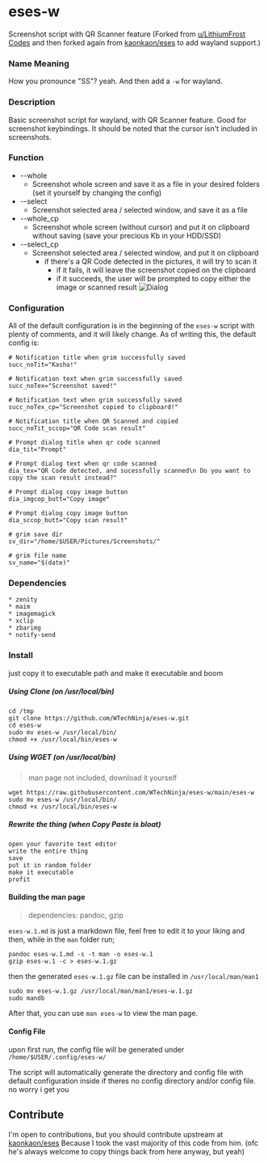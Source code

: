 # eses-w
Screenshot script with QR Scanner feature (Forked from [u/LithiumFrost](https://www.reddit.com/r/unixporn/comments/p0md2y/oc_scan_a_qr_code_with_a_keyboard_shortcut/) [Codes](https://github.com/jayden-chan/dotfiles/blob/7f4ab0257604a52b3f5befe73cf21a5f95a19f54/scripts/screenshot.sh#L13) and then forked again from [kaonkaon/eses](https://github.com/kaonkaon/eses) to add wayland support.)

### Name Meaning
How you pronounce "SS"? yeah. And then add a `-w` for wayland.

### Description
Basic screenshot script for wayland, with QR Scanner feature. Good for screenshot keybindings.
It should be noted that the cursor isn't included in screenshots.

### Function
* --whole
	* Screenshot whole screen and save it as a file in your desired folders (set it yourself by changing the config)
* --select
	* Screenshot selected area / selected window, and save it as a file
* --whole_cp
	* Screenshot whole screen (without cursor) and put it on clipboard without saving (save your precious Kb in your HDD/SSD)
* --select_cp
	* Screenshot selected area / selected window, and put it on clipboard
		* if there's a QR Code detected in the pictures, it will try to scan it
			* if it fails, it will leave the screenshot copied on the clipboard
			* if it succeeds, the user will be prompted to copy either the image or scanned result
			 ![Dialog](https://github.com/kaonkaon/eses/blob/main/me%20when%20dialog.png?raw=true)
			 
### Configuration
All of the default configuration is in the beginning of the `eses-w` script with plenty of comments, and it will likely change.
As of writing this, the default config is:

```
# Notification title when grim successfully saved
succ_noTit="Kasha!"

# Notification text when grim successfully saved
succ_noTex="Screenshot saved!"

# Notification text when grim successfully saved
succ_noTex_cp="Screenshot copied to clipboard!"

# Notification title when QR Scanned and copied
succ_noTit_sccop="QR Code scan result"

# Prompt dialog title when qr code scanned
dia_tit="Prompt"

# Prompt dialog text when qr code scanned
dia_tex="QR Code detected, and sucessfully scanned\n Do you want to copy the scan result instead?"

# Prompt dialog copy image button
dia_imgcop_butt="Copy image"

# Prompt dialog copy image button
dia_sccop_butt="Copy scan result"

# grim save dir
sv_dir="/home/$USER/Pictures/Screenshots/"

# grim file name
sv_name="$(date)"
```

### Dependencies
```
* zenity
* maim
* imagemagick
* xclip
* zbarimg
* notify-send
```

### Install
just copy it to executable path and make it executable and boom 

##### Using Clone (on /usr/local/bin)
```
cd /tmp
git clone https://github.com/WTechNinja/eses-w.git
cd eses-w
sudo mv eses-w /usr/local/bin/
chmod +x /usr/local/bin/eses-w
```
##### Using WGET (on /usr/local/bin)
> man page not included, download it yourself
```
wget https://raw.githubusercontent.com/WTechNinja/eses-w/main/eses-w
sudo mv eses-w /usr/local/bin/
chmod +x /usr/local/bin/eses-w
```
##### Rewrite the thing (when Copy Paste is bloat)
```
open your favorite text editor
write the entire thing
save
put it in random folder
make it executable
profit
```

#### Building the man page
> dependencies: pandoc, gzip

`eses-w.1.md` is just a markdown file, feel free to edit it to your liking and then, while in the `man` folder run;
```
pandoc eses-w.1.md -s -t man -o eses-w.1	
gzip eses-w.1 -c > eses-w.1.gz
```
then the generated `eses-w.1.gz` file can be installed in `/usr/local/man/man1`  
```
sudo mv eses-w.1.gz /usr/local/man/man1/eses-w.1.gz
sudo mandb
```
After that, you can use `man eses-w` to view the man page.

#### Config File
upon first run, the config file will be generated under `/home/$USER/.config/eses-w/`

The script will automatically generate the directory and config file with default configuration inside if theres no config directory and/or config file. no worry i get you 


## Contribute
I'm open to contributions, but you should contribute upstream at [kaonkaon/eses](https://github.com/kaonkaon/eses) Because I took the vast majority of this code from him. (ofc he's always welcome to copy things back from here anyway, but yeah)
